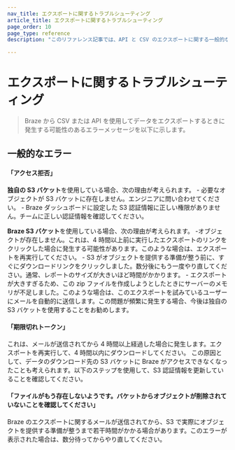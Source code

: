 ```yaml
---
nav_title: エクスポートに関するトラブルシューティング
article_title: エクスポートに関するトラブルシューティング
page_order: 10
page_type: reference
description: "このリファレンス記事では、API と CSV のエクスポートに関する一般的なトラブルシューティングシナリオをいくつか取り上げています。"

---
```


# エクスポートに関するトラブルシューティング

> Braze から CSV または API を使用してデータをエクスポートするときに発生する可能性のあるエラーメッセージを以下に示します。

## 一般的なエラー

#### 「アクセス拒否」 

**独自の S3 バケット**を使用している場合、次の理由が考えられます。
\- 必要なオブジェクトが S3 バケットに存在しません。エンジニアに問い合わせてください。
\- Braze ダッシュボードに設定した S3 認証情報に正しい権限がありません。チームに正しい認証情報を確認してください。

**Braze S3 バケット**を使用している場合、次の理由が考えられます。
-オブジェクトが存在しません。これは、4 時間以上前に実行したエクスポートのリンクをクリックした場合に発生する可能性があります。このような場合は、エクスポートを再実行してください。
\- S3 がオブジェクトを提供する準備が整う前に、すぐにダウンロードリンクをクリックしました。数分後にもう一度やり直してください。通常、レポートのサイズが大きいほど時間がかかります。
\- エクスポートが大きすぎるため、この zip ファイルを作成しようとしたときにサーバーのメモリが不足しました。このような場合は、このエクスポートを試みているユーザーにメールを自動的に送信します。この問題が頻繁に発生する場合、今後は独自の S3 バケットを使用することをお勧めします。

#### 「期限切れトークン」

これは、メールが送信されてから 4 時間以上経過した場合に発生します。エクスポートを再実行して、4 時間以内にダウンロードしてください。
この原因として、データのダウンロード先の S3 バケットに Braze がアクセスできなくなったことも考えられます。以下のステップを使用して、S3 認証情報を更新していることを確認してください。

#### 「ファイルがもう存在しないようです。バケットからオブジェクトが削除されていないことを確認してください」

Braze のエクスポートに関するメールが送信されてから、S3 で実際にオブジェクトを提供する準備が整うまで若干時間がかかる場合があります。このエラーが表示された場合は、数分待ってからやり直してください。

